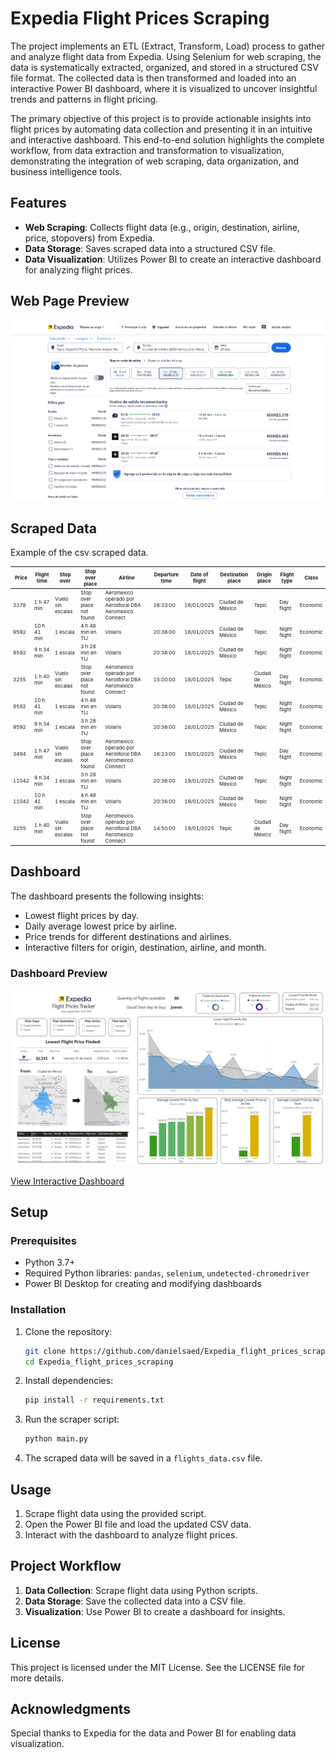 # Expedia Flight Prices Scraping

The project implements an ETL (Extract, Transform, Load) process to gather and analyze flight data from Expedia. Using Selenium for web scraping, the data is systematically extracted, organized, and stored in a structured CSV file format. The collected data is then transformed and loaded into an interactive Power BI dashboard, where it is visualized to uncover insightful trends and patterns in flight pricing.

The primary objective of this project is to provide actionable insights into flight prices by automating data collection and presenting it in an intuitive and interactive dashboard. This end-to-end solution highlights the complete workflow, from data extraction and transformation to visualization, demonstrating the integration of web scraping, data organization, and business intelligence tools.

## Features
- **Web Scraping**: Collects flight data (e.g., origin, destination, airline, price, stopovers) from Expedia.
- **Data Storage**: Saves scraped data into a structured CSV file.
- **Data Visualization**: Utilizes Power BI to create an interactive dashboard for analyzing flight prices.

## Web Page Preview

![Dashboard Screenshot](https://github.com/danielsaed/Expedia_flight_prices_scraping/blob/Development-using-undetected_chromedriver/.github/img/Expedia_web.png?raw=true)

## Scraped Data

Example of the csv scraped data.

<style>
table {
  font-size: 8px;
}
</style>

| Price | Flight time | Stop over | Stop over place | Airline | Departure time | Date of flight | Destination place | Origin place | Flight type | Class |
|-------|-------------|-----------|-----------------|---------|----------------|----------------|-------------------|--------------|-------------|-------|
| 3378  | 1 h 47 min  | Vuelo sin escalas | Stop over place not found | Aeromexico operado por Aerolitoral DBA Aeromexico Connect | 16:33:00 | 18/01/2025 | Ciudad de México | Tepic | Day flight | Economic |
| 9592  | 10 h 41 min | 1 escala  | 4 h 48 min en TIJ | Volaris | 20:36:00 | 18/01/2025 | Ciudad de México | Tepic | Night flight | Economic |
| 9592  | 9 h 34 min  | 1 escala  | 3 h 28 min en TIJ | Volaris | 20:36:00 | 18/01/2025 | Ciudad de México | Tepic | Night flight | Economic |
| 3255  | 1 h 40 min  | Vuelo sin escalas | Stop over place not found | Aeromexico operado por Aerolitoral DBA Aeromexico Connect | 15:00:00 | 18/01/2025 | Tepic | Ciudad de México | Day flight | Economic |
| 9592  | 10 h 41 min | 1 escala  | 4 h 48 min en TIJ | Volaris | 20:36:00 | 18/01/2025 | Ciudad de México | Tepic | Night flight | Economic |
| 9592  | 9 h 34 min  | 1 escala  | 3 h 28 min en TIJ | Volaris | 20:36:00 | 18/01/2025 | Ciudad de México | Tepic | Night flight | Economic |
| 3494  | 1 h 47 min  | Vuelo sin escalas | Stop over place not found | Aeromexico operado por Aerolitoral DBA Aeromexico Connect | 16:23:00 | 19/01/2025 | Ciudad de México | Tepic | Day flight | Economic |
| 11042 | 9 h 34 min  | 1 escala  | 3 h 28 min en TIJ | Volaris | 20:36:00 | 19/01/2025 | Ciudad de México | Tepic | Night flight | Economic |
| 11042 | 10 h 41 min | 1 escala  | 4 h 48 min en TIJ | Volaris | 20:36:00 | 19/01/2025 | Ciudad de México | Tepic | Night flight | Economic |
| 3255  | 1 h 40 min  | Vuelo sin escalas | Stop over place not found | Aeromexico operado por Aerolitoral DBA Aeromexico Connect | 14:50:00 | 19/01/2025 | Tepic | Ciudad de México | Day flight | Economic |

## Dashboard
The dashboard presents the following insights:
- Lowest flight prices by day.
- Daily average lowest price by airline.
- Price trends for different destinations and airlines.
- Interactive filters for origin, destination, airline, and month.

### Dashboard Preview
![Dashboard Screenshot](https://github.com/danielsaed/Expedia_flight_prices_scraping/blob/Development-using-undetected_chromedriver/.github/img/Expedia_flight_dasboard.png?raw=true)

[View Interactive Dashboard](https://app.powerbi.com/view?r=eyJrIjoiYjI4ZjI4MjEtNDcwNC00N2RiLWFjNjMtZGY2YTc1YmI3NGUyIiwidCI6IjZjMGMxMTZhLWJmOGItNDc4My04NjI3LTNjZTVmMDE0MjhlNCIsImMiOjR9)

## Setup
### Prerequisites
- Python 3.7+
- Required Python libraries: `pandas`, `selenium`, `undetected-chromedriver`
- Power BI Desktop for creating and modifying dashboards

### Installation
1. Clone the repository:
   ```bash
   git clone https://github.com/danielsaed/Expedia_flight_prices_scraping.git
   cd Expedia_flight_prices_scraping
   ```
2. Install dependencies:
   ```bash
   pip install -r requirements.txt
   ```
3. Run the scraper script:
   ```bash
   python main.py
   ```
4. The scraped data will be saved in a `flights_data.csv` file.

## Usage
1. Scrape flight data using the provided script.
2. Open the Power BI file and load the updated CSV data.
3. Interact with the dashboard to analyze flight prices.

## Project Workflow
1. **Data Collection**: Scrape flight data using Python scripts.
2. **Data Storage**: Save the collected data into a CSV file.
3. **Visualization**: Use Power BI to create a dashboard for insights.

## License
This project is licensed under the MIT License. See the LICENSE file for more details.

## Acknowledgments
Special thanks to Expedia for the data and Power BI for enabling data visualization.


